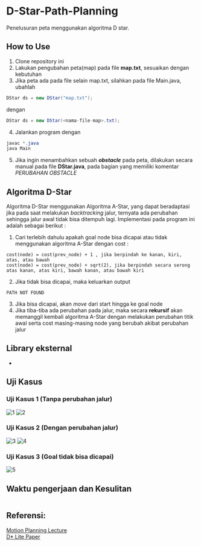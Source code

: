 # D-Star-Path-Planning
Penelusuran peta menggunakan algoritma D star.

## How to Use
1. Clone repository ini
2. Lakukan pengubahan peta(map) pada file **map.txt**, sesuaikan dengan kebutuhan
3. Jika peta ada pada file selain map.txt, silahkan pada file Main.java, ubahlah

```java
DStar ds = new DStar("map.txt");
```
dengan
```java
DStar ds = new DStar(<nama-file-map>.txt);
```

4. Jalankan program dengan 
```java
javac *.java
java Main
```

5. Jika ingin menambahkan sebuah **_obstacle_** pada peta, dilakukan secara manual pada file **DStar.java**, pada bagian yang memiliki komentar _PERUBAHAN OBSTACLE_

## Algoritma D-Star
Algoritma D-Star menggunakan Algoritma A-Star, yang dapat beradaptasi jika pada saat melakukan _backtracking_ jalur, ternyata ada perubahan sehingga jalur awal tidak bisa ditempuh lagi.
Implementasi pada program ini adalah sebagai berikut :
1. Cari terlebih dahulu apakah goal node bisa dicapai atau tidak menggunakan algoritma A-Star dengan cost :
```
cost(node) = cost(prev_node) + 1 , jika berpindah ke kanan, kiri, atas, atau bawah
cost(node) = cost(prev_node) + sqrt(2), jika berpindah secara serong atas kanan, atas kiri, bawah kanan, atau bawah kiri
```
2. Jika tidak bisa dicapai, maka keluarkan output 
```
PATH NOT FOUND
```
3. Jika bisa dicapai, akan _move_ dari start hingga ke goal node
4. Jika tiba-tiba ada perubahan pada jalur, maka secara **rekursif** akan memanggil kembali algoritma A-Star dengan melakukan perubahan titik awal serta cost masing-masing node yang berubah akibat perubahan jalur

## Library eksternal
-

## Uji Kasus

### Uji Kasus 1 (Tanpa perubahan jalur)
![1](https://user-images.githubusercontent.com/38171936/58598349-352f8700-82a6-11e9-9197-e58b28aaea5a.JPG)
![2](https://user-images.githubusercontent.com/38171936/58598350-3660b400-82a6-11e9-8217-50902d77fbb0.JPG)

### Uji Kasus 2 (Dengan perubahan jalur)
![3](https://user-images.githubusercontent.com/38171936/58598423-80e23080-82a6-11e9-9e35-5f75eeee1927.JPG)
![4](https://user-images.githubusercontent.com/38171936/58598424-817ac700-82a6-11e9-80db-bb583a2a9ed6.JPG)

### Uji Kasus 3 (Goal tidak bisa dicapai)
![5](https://user-images.githubusercontent.com/38171936/58599296-d9ff9380-82a9-11e9-9a19-75714c244113.JPG)

## Waktu pengerjaan dan Kesulitan
``` Pengerjaan dilakukan selama kurang lebih **lima** hari, dengan kesulitan terbesar tidak adanya algoritma DStar yang sudah jadi, sehingga harus memahami teori terlebih dahulu dan mengimplementasikannya menjadi sebuah program
```

## Referensi:<br>
<a href="https://www.cs.cmu.edu/~motionplanning/lecture/AppH-astar-dstar_howie.pdf">Motion Planning Lecture</a><br>
<a href="http://idm-lab.org/bib/abstracts/papers/aaai02b.pdf">D* Lite Paper</a>
